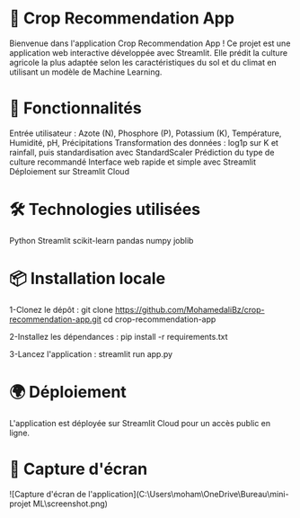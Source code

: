  # 🌾 Crop Recommendation App
Bienvenue dans l'application Crop Recommendation App !
Ce projet est une application web interactive développée avec Streamlit.
Elle prédit la culture agricole la plus adaptée selon les caractéristiques du sol et du climat en utilisant un modèle de Machine Learning.

# 🚀 Fonctionnalités
Entrée utilisateur : Azote (N), Phosphore (P), Potassium (K), Température, Humidité, pH, Précipitations
Transformation des données : log1p sur K et rainfall, puis standardisation avec StandardScaler
Prédiction du type de culture recommandé
Interface web rapide et simple avec Streamlit
Déploiement sur Streamlit Cloud

# 🛠 Technologies utilisées
Python
Streamlit
scikit-learn
pandas
numpy
joblib

# 📦 Installation locale
1-Clonez le dépôt :
git clone https://github.com/MohamedaliBz/crop-recommendation-app.git
cd crop-recommendation-app

2-Installez les dépendances :
pip install -r requirements.txt

3-Lancez l'application :
streamlit run app.py

# 🌍 Déploiement
L'application est déployée sur Streamlit Cloud pour un accès public en ligne.

# 📸 Capture d'écran
![Capture d'écran de l'application](C:\Users\moham\OneDrive\Bureau\mini-projet ML\screenshot.png)